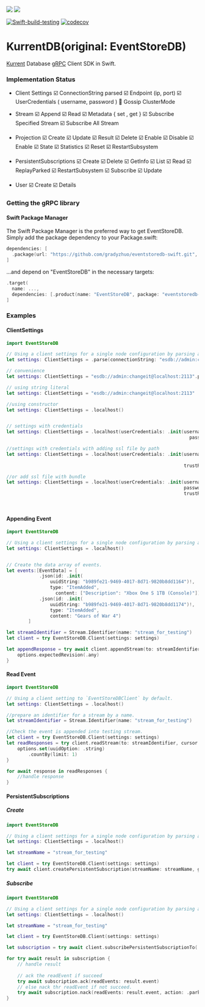 [![](https://img.shields.io/endpoint?url=https%3A%2F%2Fswiftpackageindex.com%2Fapi%2Fpackages%2Fgradyzhuo%2FEventStoreDB-Swift%2Fbadge%3Ftype%3Dswift-versions)](https://swiftpackageindex.com/gradyzhuo/EventStoreDB-Swift)
[![](https://img.shields.io/endpoint?url=https%3A%2F%2Fswiftpackageindex.com%2Fapi%2Fpackages%2Fgradyzhuo%2FEventStoreDB-Swift%2Fbadge%3Ftype%3Dplatforms)](https://swiftpackageindex.com/gradyzhuo/EventStoreDB-Swift)

[![Swift-build-testing](https://github.com/gradyzhuo/EventStoreDB-Swift/actions/workflows/swift-build-testing.yml/badge.svg)](https://github.com/gradyzhuo/EventStoreDB-Swift/actions/workflows/swift-build-testing.yml)
[![codecov](https://codecov.io/github/gradyzhuo/EventStoreDB-Swift/graph/badge.svg?token=1NDTE6YT73)](https://codecov.io/github/gradyzhuo/EventStoreDB-Swift)



# KurrentDB(original: EventStoreDB)
[Kurrent](https://www.eventstore.com) Database [gRPC](https://github.com/grpc/grpc-swift.git) Client SDK in Swift.

### Implementation Status
- Client Settings
    ☑️ ConnectionString parsed
    ☑️ Endpoint (ip, port)
    ☑️ UserCredentials ( username, password )
    🔲 Gossip ClusterMode 
    
- Stream
    ☑️ Append
    ☑️ Read
    ☑️ Metadata { set , get }
    ☑️ Subscribe Specified Stream
    ☑️ Subscribe All Stream

- Projection
    ☑️ Create
    ☑️ Update
    ☑️ Result 
    ☑️ Delete
    ☑️ Enable
    ☑️ Disable
    ☑️ Enable
    ☑️ State
    ☑️ Statistics
    ☑️ Reset
    ☑️ RestartSubsystem
    
- PersistentSubscriptions
    ☑️ Create
    ☑️ Delete
    ☑️ GetInfo
    ☑️ List
    ☑️ Read
    ☑️ ReplayParked
    ☑️ RestartSubsystem
    ☑️ Subscribe
    ☑️ Update

- User
    ☑️ Create
    ☑️ Details


### Getting the gRPC library

#### Swift Package Manager

The Swift Package Manager is the preferred way to get EventStoreDB. Simply add the package dependency to your Package.swift:

```swift
dependencies: [
  .package(url: "https://github.com/gradyzhuo/eventstoredb-swift.git", branch: "main")
]
```
...and depend on "EventStoreDB" in the necessary targets:

```swift
.target(
  name: ...,
  dependencies: [.product(name: "EventStoreDB", package: "eventstoredb-swift")]
]
```

### Examples

#### ClientSettings

```swift
import EventStoreDB

// Using a client settings for a single node configuration by parsing a connection string.
let settings: ClientSettings = .parse(connectionString: "esdb://admin:changeit@localhost:2113")

// convenience 
let settings: ClientSettings = "esdb://admin:changeit@localhost:2113".parse()

// using string literal 
let settings: ClientSettings = "esdb://admin:changeit@localhost:2113"

//using constructor
let settings: ClientSettings = .localhost()


// settings with credentials
let settings: ClientSettings = .localhost(userCredentials: .init(username: "admin", 
                                                                   password: "changeit")

//settings with credentials with adding ssl file by path
let settings: ClientSettings = .localhost(userCredentials: .init(username: "admin", 
                                                                            password: "changeit"), 
                                                                 trustRoots: .file("...filePath..."))

//or add ssl file with bundle
let settings: ClientSettings = .localhost(userCredentials: .init(username: "admin", 
                                                                 password: "changeit"), 
                                                                 trustRoots: .fileInBundle(forResource: "ca", 
                                                                                           withExtension: "crt", 
                                                                                           inBundle: .main))
```

#### Appending Event

```swift
import EventStoreDB

// Using a client settings for a single node configuration by parsing a connection string.
let settings: ClientSettings = .localhost()


// Create the data array of events.
let events:[EventData] = [
            .json(id: .init(
                uuidString: "b989fe21-9469-4017-8d71-9820b8dd1164")!,
                type: "ItemAdded",
                  content: ["Description": "Xbox One S 1TB (Console)"]),
            .json(id: .init(
                uuidString: "b989fe21-9469-4017-8d71-9820b8dd1174")!,
                type: "ItemAdded",
                content: "Gears of War 4")
        ]

let streamIdentifier = Stream.Identifier(name: "stream_for_testing")
let client = try EventStoreDB.Client(settings: settings)

let appendResponse = try await client.appendStream(to: streamIdentifier, events: events) { options in
    options.expectedRevision(.any)
}

```

#### Read Event

```swift
import EventStoreDB

// Using a client setting to `EventStoreDBClient` by default.
let settings: ClientSettings = .localhost()

//prepare an identifier for a stream by a name.
let streamIdentifier = Stream.Identifier(name: "stream_for_testing")

//Check the event is appended into testing stream.
let client = try EventStoreDB.Client(settings: settings)
let readResponses = try client.readStream(to: streamIdentifier, cursor: .end) { options in
    options.set(uuidOption: .string)
        .countBy(limit: 1)
}

for await response in readResponses {
    //handle response
}
```

#### PersistentSubscriptions
##### Create
```swift
import EventStoreDB

// Using a client settings for a single node configuration by parsing a connection string.
let settings: ClientSettings = .localhost()

let streamName = "stream_for_testing"

let client = try EventStoreDB.Client(settings: settings)
try await client.createPersistentSubscription(streamName: streamName, groupName: "mytest", options: .init())

```

##### Subscribe
```swift
import EventStoreDB

// Using a client settings for a single node configuration by parsing a connection string.
let settings: ClientSettings = .localhost()

let streamName = "stream_for_testing"

let client = try EventStoreDB.Client(settings: settings)

let subscription = try await client.subscribePersistentSubscriptionTo(.specified(streamName), groupName: "mytest")

for try await result in subscription {
    // handle result
    
    // ack the readEvent if succeed 
    try await subscription.ack(readEvents: result.event)
    // else nack thr readEvent if not succeed.
    try await subscription.nack(readEvents: result.event, action: .park, reason: "It's failed.")
}
```
